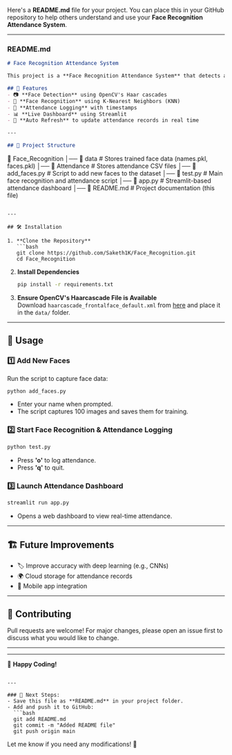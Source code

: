 Here's a **README.md** file for your project. You can place this in your GitHub repository to help others understand and use your **Face Recognition Attendance System**.  

---

### **README.md**
```markdown
# Face Recognition Attendance System

This project is a **Face Recognition Attendance System** that detects and identifies faces to log attendance automatically. It uses **OpenCV**, **scikit-learn**, and **Streamlit** for real-time face detection, recognition, and attendance tracking.

## 🚀 Features
- 📷 **Face Detection** using OpenCV's Haar cascades
- 🧠 **Face Recognition** using K-Nearest Neighbors (KNN)
- 📜 **Attendance Logging** with timestamps
- 📊 **Live Dashboard** using Streamlit
- 🔄 **Auto Refresh** to update attendance records in real time

---

## 📂 Project Structure
```
📁 Face_Recognition
│── 📁 data # Stores trained face data (names.pkl, faces.pkl)
│── 📁 Attendance # Stores attendance CSV files
│── 📄 add_faces.py # Script to add new faces to the dataset
│── 📄 test.py # Main face recognition and attendance script
│── 📄 app.py # Streamlit-based attendance dashboard
│── 📄 README.md # Project documentation (this file) 


```

---

## 🛠 Installation

1. **Clone the Repository**  
   ```bash
   git clone https://github.com/Saketh1K/Face_Recognition.git
   cd Face_Recognition
   ```

2. **Install Dependencies**  
   ```bash
   pip install -r requirements.txt
   ```

3. **Ensure OpenCV's Haarcascade File is Available**  
   Download `haarcascade_frontalface_default.xml` from [here](https://github.com/opencv/opencv/tree/master/data/haarcascades) and place it in the `data/` folder.

---

## 🎯 Usage

### 1️⃣ **Add New Faces**
Run the script to capture face data:
   ```bash
   python add_faces.py
   ```
   - Enter your name when prompted.
   - The script captures 100 images and saves them for training.

### 2️⃣ **Start Face Recognition & Attendance Logging**
   ```bash
   python test.py
   ```
   - Press **'o'** to log attendance.
   - Press **'q'** to quit.

### 3️⃣ **Launch Attendance Dashboard**
   ```bash
   streamlit run app.py
   ```
   - Opens a web dashboard to view real-time attendance.

---

## 🏗 Future Improvements
- 🏷️ Improve accuracy with deep learning (e.g., CNNs)
- 🌍 Cloud storage for attendance records
- 📱 Mobile app integration

---

## 🤝 Contributing
Pull requests are welcome! For major changes, please open an issue first to discuss what you would like to change.

---


---

🎉 **Happy Coding!**
```

---

### 📌 Next Steps:
- Save this file as **README.md** in your project folder.
- Add and push it to GitHub:
  ```bash
  git add README.md
  git commit -m "Added README file"
  git push origin main
  ```

Let me know if you need any modifications! 🚀
